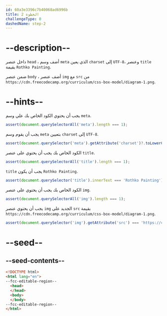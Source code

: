 ```yaml
---
id: 60a3e3396c7b40068ad6996b
title: الخطوة 2
challengeType: 0
dashedName: step-2
---
```


# --description--

داخل عنصر `head` ، أضف وسم `meta` الذي يعين `charset` إلى `UTF-8`، وعنصر `title` بقيمة `Rothko Painting`.

ضمن عنصر `body` ، أضف عنصر `img` مع `src` من `https://cdn.freecodecamp.org/curriculum/css-box-model/diagram-1.png`.
# --hints--

يجب أن يحتوي الكود الخاص بك علي وسم `meta`.

```js
assert(document.querySelectorAll('meta').length === 1);
```

يجب أن يقوم وسم `meta` بتعيين `charset` إلى `UTF-8`.

```js
assert(document.querySelector('meta').getAttribute('charset')?.toLowerCase() === 'utf-8');
```

الكود الخاص بك يجب أن يحتوي على عنصر `title`.

```js
assert(document.querySelectorAll('title').length === 1);
```

`title` يجب أن يكون `Rothko Painting`.

```js
assert(document.querySelector('title').innerText === 'Rothko Painting');
```

الكود الخاص بك يجب أن يحتوي على عنصر `img`.

```js
assert(document.querySelectorAll('img').length === 1);
```

يجب أن يحتوي عنصر `img` الجديد على `src` بقيمة `https://cdn.freecodecamp.org/curriculum/css-box-model/diagram-1.png`.

```js
assert(document.querySelector('img').getAttribute('src') === 'https://cdn.freecodecamp.org/curriculum/css-box-model/diagram-1.png');
```

# --seed--

## --seed-contents--

```html
<!DOCTYPE html>
<html lang="en">
--fcc-editable-region--
  <head>
  </head>
  <body>
  </body>
--fcc-editable-region--
</html>
```
